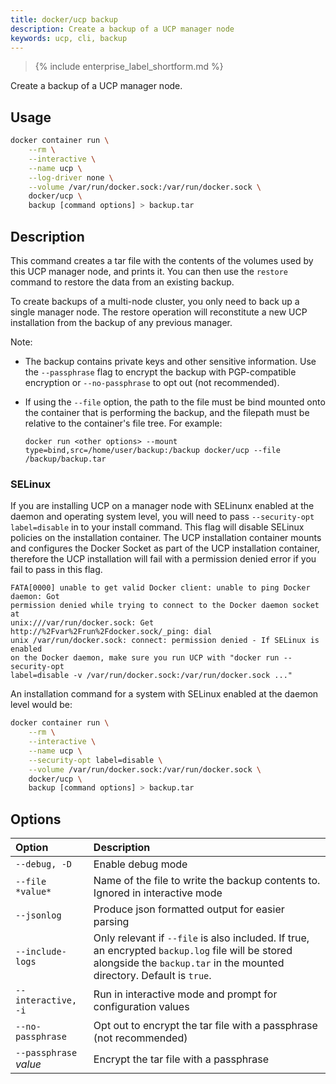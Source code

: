 ```yaml
---
title: docker/ucp backup
description: Create a backup of a UCP manager node
keywords: ucp, cli, backup
---
```


>{% include enterprise_label_shortform.md %}

Create a backup of a UCP manager node.

## Usage

```bash
docker container run \
    --rm \
    --interactive \
    --name ucp \
    --log-driver none \
    --volume /var/run/docker.sock:/var/run/docker.sock \
    docker/ucp \
    backup [command options] > backup.tar
```

## Description

This command creates a tar file with the contents of the volumes used by
this UCP manager node, and prints it. You can then use the `restore` command to
restore the data from an existing backup.

To create backups of a multi-node cluster, you only need to back up a single
manager node. The restore operation will reconstitute a new UCP installation
from the backup of any previous manager.

Note:

  * The backup contains private keys and other sensitive information. Use the
    `--passphrase` flag to encrypt the backup with PGP-compatible encryption
    or `--no-passphrase` to opt out (not recommended).

  * If using the `--file` option, the path to the file must be bind mounted
    onto the container that is performing the backup, and the filepath must be
    relative to the container's file tree. For example:

    ```
    docker run <other options> --mount type=bind,src=/home/user/backup:/backup docker/ucp --file /backup/backup.tar
    ```

### SELinux

If you are installing UCP on a manager node with SELinunx enabled at the daemon
and operating system level, you will need to pass `--security-opt
label=disable` in to your install command. This flag will disable SELinux
policies on the installation container.  The UCP installation container mounts
and configures the Docker Socket as part of the UCP installation container,
therefore the UCP installation will fail with a permission denied error if you
fail to pass in this flag.

```
FATA[0000] unable to get valid Docker client: unable to ping Docker daemon: Got
permission denied while trying to connect to the Docker daemon socket at
unix:///var/run/docker.sock: Get http://%2Fvar%2Frun%2Fdocker.sock/_ping: dial
unix /var/run/docker.sock: connect: permission denied - If SELinux is enabled
on the Docker daemon, make sure you run UCP with "docker run --security-opt
label=disable -v /var/run/docker.sock:/var/run/docker.sock ..."
```

An installation command for a system with SELinux enabled at the daemon level
would be:

```bash
docker container run \
    --rm \
    --interactive \
    --name ucp \
    --security-opt label=disable \
    --volume /var/run/docker.sock:/var/run/docker.sock \
    docker/ucp \
    backup [command options] > backup.tar
```

## Options

| Option                 | Description                                                                                                                                                                 |
|:-----------------------|:----------------------------------------------------------------------------------------------------------------------------------------------------------------------------|
| `--debug, -D`          | Enable debug mode                                                                                                                                                           |
| `--file *value*`       | Name of the file to write the backup contents to. Ignored in interactive mode                                                                                               |
| `--jsonlog`            | Produce json formatted output for easier parsing                                                                                                                            |
| `--include-logs`       | Only relevant if `--file` is also included. If true, an encrypted `backup.log` file will be stored alongside the `backup.tar` in the mounted directory. Default is `true`.  |
| `--interactive, -i`    | Run in interactive mode and prompt for configuration values                                                                                                                 |
| `--no-passphrase`      | Opt out to encrypt the tar file with a passphrase (not recommended)                                                                                                         |
| `--passphrase` *value* | Encrypt the tar file with a passphrase                                                                                                                                      |
